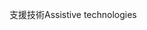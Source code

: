 <span data-ttu-id="831eb-101">支援技術</span><span class="sxs-lookup"><span data-stu-id="831eb-101">Assistive technologies</span></span>
